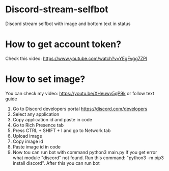 # Discord-stream-selfbot
Discord stream selfbot with image and bottom text in status

# How to get account token?
Check this video: https://www.youtube.com/watch?v=YEgFvgg7ZPI

# How to set image?
You can check my video: https://youtu.be/XHeuwy5gP9k
or follow text guide

1. Go to Discord developers portal https://discord.com/developers
2. Select any application
3. Copy application id and paste in code
4. Go to Rich Presence tab
5. Press CTRL + SHIFT + I and go to Network tab
6. Upload image
7. Copy image id
8. Paste image id in code
9. Now tou can run bot with command python3 main.py
If you get error what module "discord" not found. Run this command: "python3 -m pip3 install discord". After this you can run bot
